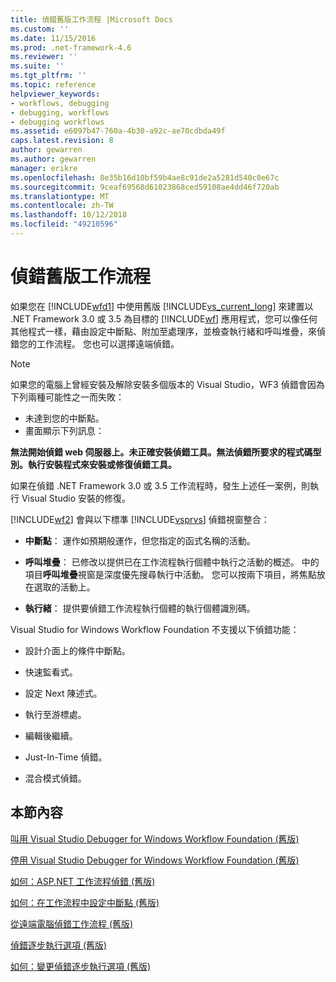 ```yaml
---
title: 偵錯舊版工作流程 |Microsoft Docs
ms.custom: ''
ms.date: 11/15/2016
ms.prod: .net-framework-4.6
ms.reviewer: ''
ms.suite: ''
ms.tgt_pltfrm: ''
ms.topic: reference
helpviewer_keywords:
- workflows, debugging
- debugging, workflows
- debugging workflows
ms.assetid: e6097b47-760a-4b30-a92c-ae70cdbda49f
caps.latest.revision: 8
author: gewarren
ms.author: gewarren
manager: erikre
ms.openlocfilehash: 8e35b16d10bf59b4ae8c91de2a5281d540c0e67c
ms.sourcegitcommit: 9ceaf69568d61023868ced59108ae4dd46f720ab
ms.translationtype: MT
ms.contentlocale: zh-TW
ms.lasthandoff: 10/12/2018
ms.locfileid: "49210596"
---
```

# <a name="debugging-legacy-workflows"></a>偵錯舊版工作流程
如果您在 [!INCLUDE[wfd1](../includes/wfd1-md.md)] 中使用舊版 [!INCLUDE[vs_current_long](../includes/vs-current-long-md.md)] 來建置以 .NET Framework 3.0 或 3.5 為目標的 [!INCLUDE[wf](../includes/wf-md.md)] 應用程式，您可以像任何其他程式一樣，藉由設定中斷點、附加至處理序，並檢查執行緒和呼叫堆疊，來偵錯您的工作流程。 您也可以選擇遠端偵錯。  
  
> [!NOTE]
>  如果您的電腦上曾經安裝及解除安裝多個版本的 Visual Studio，WF3 偵錯會因為下列兩種可能性之一而失敗：  
>   
>  -   未達到您的中斷點。  
> -   畫面顯示下列訊息：  
>   
>  **無法開始偵錯 web 伺服器上。未正確安裝偵錯工具。無法偵錯所要求的程式碼型別。執行安裝程式來安裝或修復偵錯工具。**  
>   
>  如果在偵錯 .NET Framework 3.0 或 3.5 工作流程時，發生上述任一案例，則執行 Visual Studio 安裝的修復。  
  
 [!INCLUDE[wf2](../includes/wf2-md.md)] 會與以下標準 [!INCLUDE[vsprvs](../includes/vsprvs-md.md)] 偵錯視窗整合：  
  
-   **中斷點**： 運作如預期般運作，但您指定的函式名稱的活動。  
  
-   **呼叫堆疊**： 已修改以提供已在工作流程執行個體中執行之活動的概述。 中的項目**呼叫堆疊**視窗是深度優先搜尋執行中活動。 您可以按兩下項目，將焦點放在選取的活動上。  
  
-   **執行緒**： 提供要偵錯工作流程執行個體的執行個體識別碼。  
  
 Visual Studio for Windows Workflow Foundation 不支援以下偵錯功能：  
  
-   設計介面上的條件中斷點。  
  
-   快速監看式。  
  
-   設定 Next 陳述式。  
  
-   執行至游標處。  
  
-   編輯後繼續。  
  
-   Just-In-Time 偵錯。  
  
-   混合模式偵錯。  
  
## <a name="in-this-section"></a>本節內容  
 [叫用 Visual Studio Debugger for Windows Workflow Foundation (舊版)](../workflow-designer/invoking-the-visual-studio-debugger-for-windows-workflow-foundation-legacy.md)  
  
 [停用 Visual Studio Debugger for Windows Workflow Foundation (舊版)](../workflow-designer/disabling-the-visual-studio-debugger-for-windows-workflow-foundation-legacy.md)  
  
 [如何：ASP.NET 工作流程偵錯 (舊版)](../workflow-designer/how-to-debug-aspnet-based-workflows-legacy.md)  
  
 [如何：在工作流程中設定中斷點 (舊版)](../workflow-designer/how-to-set-breakpoints-in-workflows-legacy.md)  
  
 [從遠端電腦偵錯工作流程 (舊版)](../workflow-designer/debugging-workflows-from-a-remote-computer-legacy.md)  
  
 [偵錯逐步執行選項 (舊版)](../workflow-designer/debug-stepping-options-legacy.md)  
  
 [如何：變更偵錯逐步執行選項 (舊版)](../workflow-designer/how-to-change-the-debug-stepping-option-legacy.md)